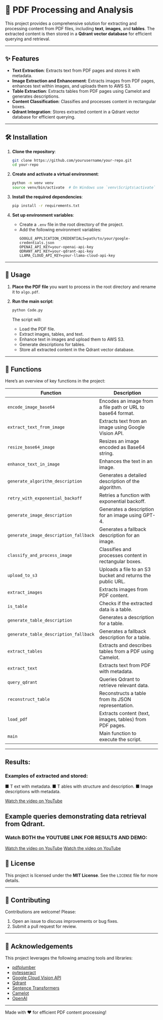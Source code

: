 # 📄 PDF Processing and Analysis

This project provides a comprehensive solution for extracting and processing content from PDF files, including **text**, **images**, and **tables**. The extracted content is then stored in a **Qdrant vector database** for efficient querying and retrieval.

---

## ✨ Features

- **Text Extraction**: Extracts text from PDF pages and stores it with metadata.
- **Image Extraction and Enhancement**: Extracts images from PDF pages, enhances text within images, and uploads them to AWS S3.
- **Table Extraction**: Extracts tables from PDF pages using Camelot and generates descriptions.
- **Content Classification**: Classifies and processes content in rectangular boxes.
- **Qdrant Integration**: Stores extracted content in a Qdrant vector database for efficient querying.

---

## 🛠 Installation

1. **Clone the repository**:
    ```bash
    git clone https://github.com/yourusername/your-repo.git
    cd your-repo
    ```

2. **Create and activate a virtual environment**:
    ```bash
    python -m venv venv
    source venv/bin/activate  # On Windows use `venv\Scripts\activate`
    ```

3. **Install the required dependencies**:
    ```bash
    pip install -r requirements.txt
    ```

4. **Set up environment variables**:
    - Create a `.env` file in the root directory of the project.
    - Add the following environment variables:
        ```env
        GOOGLE_APPLICATION_CREDENTIALS=path/to/your/google-credentials.json
        OPENAI_API_KEY=your-openai-api-key
        QDRANT_API_KEY=your-qdrant-api-key
        LLAMA_CLOUD_API_KEY=your-llama-cloud-api-key
        ```

---

## 🚀 Usage

1. **Place the PDF file** you want to process in the root directory and rename it to `algo.pdf`.

2. **Run the main script**:
    ```bash
    python Code.py
    ```

   The script will:
   - Load the PDF file.
   - Extract images, tables, and text.
   - Enhance text in images and upload them to AWS S3.
   - Generate descriptions for tables.
   - Store all extracted content in the Qdrant vector database.

---

## 🧰 Functions

Here’s an overview of key functions in the project:

| **Function**                        | **Description**                                                                 |
|-------------------------------------|---------------------------------------------------------------------------------|
| `encode_image_base64`               | Encodes an image from a file path or URL to base64 format.                      |
| `extract_text_from_image`           | Extracts text from an image using Google Vision API.                            |
| `resize_base64_image`               | Resizes an image encoded as Base64 string.                                      |
| `enhance_text_in_image`             | Enhances the text in an image.                                                 |
| `generate_algorithm_description`    | Generates a detailed description of the algorithm.                              |
| `retry_with_exponential_backoff`    | Retries a function with exponential backoff.                                    |
| `generate_image_description`        | Generates a description for an image using GPT-4.                               |
| `generate_image_description_fallback`| Generates a fallback description for an image.                                  |
| `classify_and_process_image`        | Classifies and processes content in rectangular boxes.                          |
| `upload_to_s3`                      | Uploads a file to an S3 bucket and returns the public URL.                      |
| `extract_images`                    | Extracts images from PDF content.                                               |
| `is_table`                          | Checks if the extracted data is a table.                                        |
| `generate_table_description`        | Generates a description for a table.                                            |
| `generate_table_description_fallback`| Generates a fallback description for a table.                                   |
| `extract_tables`                    | Extracts and describes tables from a PDF using Camelot.                         |
| `extract_text`                      | Extracts text from PDF with metadata.                                           |
| `query_qdrant`                      | Queries Qdrant to retrieve relevant data.                                       |
| `reconstruct_table`                 | Reconstructs a table from its JSON representation.                              |
| `load_pdf`                          | Extracts content (text, images, tables) from PDF pages.                         |
| `main`                              | Main function to execute the script.                                            |

---


## Results:
### Examples of extracted and stored:
■ T ext with metadata.
■ T ables with structure and description.
■ Image descriptions with metadata.

[Watch the video on YouTube](https://youtu.be/gJWcaQbjL_Y)

## Example queries demonstrating data retrieval from Qdrant.
### Watch BOTH the YOUTUBE LINK FOR RESULTS AND DEMO:
[Watch the video on YouTube](https://youtu.be/ISkghXJ5XKU)
[Watch the video on YouTube](https://youtu.be/bVNKahqvcxM)



## 📜 License

This project is licensed under the **MIT License**. See the `LICENSE` file for more details.

---

## 🤝 Contributing

Contributions are welcome! Please:
1. Open an issue to discuss improvements or bug fixes.
2. Submit a pull request for review.

---

## 🙏 Acknowledgements

This project leverages the following amazing tools and libraries:

- [pdfplumber](https://github.com/jsvine/pdfplumber)
- [pytesseract](https://github.com/madmaze/pytesseract)
- [Google Cloud Vision API](https://cloud.google.com/vision)
- [Qdrant](https://qdrant.tech/)
- [Sentence Transformers](https://www.sbert.net/)
- [Camelot](https://camelot-py.readthedocs.io/)
- [OpenAI](https://openai.com)

---

Made with ❤️ for efficient PDF content processing!
